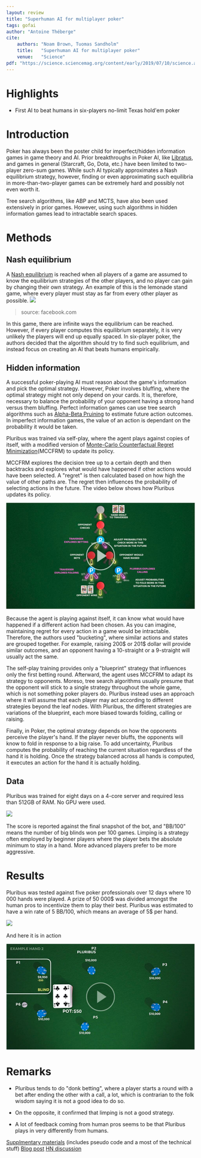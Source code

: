 ```yaml
---
layout: review
title: "Superhuman AI for multiplayer poker"
tags: gofai
author: "Antoine Théberge"
cite:
    authors: "Noam Brown, Tuomas Sandholm"
    title:   "Superhuman AI for multiplayer poker"
    venue:   "Science"
pdf: "https://science.sciencemag.org/content/early/2019/07/10/science.aay2400"
---
```



# Highlights
- First AI to beat humans in six-players no-limit Texas hold'em poker

# Introduction

Poker has always been the poster child for imperfect/hidden information games in game theory and AI. Prior breakthroughs in Poker AI, like [Libratus](https://science.sciencemag.org/content/359/6374/418), and games in general (Starcraft, Go, Dota, etc.) have been limited to two-player zero-sum games. While such AI typically approximates a Nash equilibrium strategy, however, finding or even approximating such equilibria in more-than-two-player games can be extremely hard and possibly not even worth it. 

Tree search algorithms, like ABP and MCTS, have also been used extensively in prior games. However, using such algorithms in hidden information games lead to intractable search spaces.

# Methods

## Nash equilibrium

A [Nash equilibrium](https://en.wikipedia.org/wiki/Nash_equilibrium) is reached when all players of a game are assumed to know the equilibrium strategies of the other players, and no player can gain by changing their own strategy. An example of this is the lemonade stand game, where every player must stay as far from every other player as possible.
![](https://scontent.fyhu1-1.fna.fbcdn.net/v/t39.2365-6/67125564_680986665659447_1357790886280298496_n.gif?_nc_cat=103&_nc_oc=AQmje7JZHa4PZzM2z3k5YltkGUOxApzeFPMkw0Fp0QicfvLrzaLgcyg-1xMlX5XYUx4&_nc_ht=scontent.fyhu1-1.fna&oh=187da90f735c77a8b3e624bb7a211efd&oe=5DE92A5D)
> source: facebook.com

In this game, there are infinite ways the equilibrium can be reached. However, if every player computes this equilibrium separately, it is very unlikely the players will end up equally spaced. In six-player poker, the authors decided that the algorithm should try to find such equilibrium, and instead focus on creating an AI that beats humans empirically.

## Hidden information

A successful poker-playing AI must reason about the game's information and pick the optimal strategy. However, Poker involves bluffing, where the optimal strategy might not only depend on your cards. It is, therefore, necessary to balance the probability of your opponent having a strong hand versus them bluffing. Perfect information games can use tree search algorithms such as [Alpha-Beta Pruining](https://en.wikipedia.org/wiki/Alpha%E2%80%93beta_pruning) to estimate future action outcomes. In imperfect information games, the value of an action is dependant on the probability it would be taken. 

Pluribus was trained via self-play, where the agent plays against copies of itself, with a modified version of [Monte-Carlo Counterfactual Regret Minimization](https://papers.nips.cc/paper/4569-efficient-monte-carlo-counterfactual-regret-minimization-in-games-with-many-player-actions.pdf)(MCCFRM) to update its policy. 

MCCFRM explores the decision tree up to a certain depth and then backtracks and explores what would have happened if other actions would have been selected. A "regret" is then calculated based on how high the value of other paths are. The regret then influences the probability of selecting actions in the future. The video below shows how Pluribus updates its policy.

[![](/article/images/pluribus/thumbnail.jpeg)](https://www.facebook.com/FacebookAI/videos/459177014638910/)

Because the agent is playing against itself, it can know what would have happened if a different action had been chosen. As you can imagine, maintaining regret for every action in a game would be intractable. Therefore, the authors used "bucketing", where similar actions and states are grouped together. For example, raising 200$ or 201$ dollar will provide similar outcomes, and an opponent having a 10-straight or a 9-straight will usually act the same.

The self-play training provides only a "blueprint" strategy that influences only the first betting round. Afterward, the agent uses MCCFRM to adapt its strategy to opponents. Moreso, tree search algorithms usually presume that the opponent will stick to a single strategy throughout the whole game, which is not something poker players do. Pluribus instead uses an approach where it will assume that each player may act according to different strategies beyond the leaf nodes. With Pluribus, the different strategies are variations of the blueprint, each more biased towards folding, calling or raising.

Finally, in Poker, the optimal strategy depends on how the opponents perceive the player's hand. If the player never bluffs, the opponents will know to fold in response to a big raise. To add uncertainty, Pluribus computes the probability of reaching the current situation regardless of the hand it is holding. Once the strategy balanced across all hands is computed, it executes an action for the hand it is actually holding.

## Data

Pluribus was trained for eight days on a 4-core server and required less than 512GB of RAM. No GPU were used. 

![](https://scontent.fyhu1-1.fna.fbcdn.net/v/t39.2365-6/67064888_389656325232510_2098761968490905600_n.gif?_nc_cat=102&_nc_oc=AQkGZRPHZJnG3Rb_zLEaFbmzzANhl8BoL4w69hjqk80FALB7xdDRP5s_wk0Kr-CgVxc&_nc_ht=scontent.fyhu1-1.fna&oh=09f8e261126a376ebc7bf1dbad63bb1b&oe=5DA6F83A)

The score is reported against the final snapshot of the bot, and "BB/100" means the number of big blinds won per 100 games. Limping is a strategy often employed by beginner players where the player bets the absolute minimum to stay in a hand. More advanced players prefer to be more aggressive.

# Results

Pluribus was tested against five poker professionals over 12 days where 10 000 hands were played. A prize of 50 000$ was divided amongst the human pros to incentivize them to play their best. Pluribus was estimated to have a win rate of 5 BB/100, which means an average of 5$ per hand. 

![](https://scontent.fyhu1-1.fna.fbcdn.net/v/t39.2365-6/67271157_2381364728803152_1411046105633783808_n.gif?_nc_cat=108&_nc_oc=AQkwmbRhLvih96_6zPLvU0MmxlBDcgQxiOGFXfxmdH8auVeTmlyqS93kzZN6aV-GoYo&_nc_ht=scontent.fyhu1-1.fna&oh=9a72ad5d926103dc0f0859f770cb420e&oe=5DA6A805)

And here it is in action

[![](/article/images/pluribus/thumbnail2.jpeg)](https://www.facebook.com/FacebookAI/videos/2087259478050682/)


# Remarks

- Pluribus tends to do "donk betting", where a player starts a round with a bet after ending the other with a call, a lot, which is contrarian to the folk wisdom saying it is not a good idea to do so.

- On the opposite, it confirmed that limping is not a good strategy.

- A lot of feedback coming from human pros seems to be that Pluribus plays in very differently from humans.

[Supplmentary materials](https://science.sciencemag.org/content/sci/suppl/2019/07/10/science.aay2400.DC1/aay2400-Brown-SM.pdf) (includes pseudo code and a most of the technical stuff)
[Blog post](https://ai.facebook.com/blog/pluribus-first-ai-to-beat-pros-in-6-player-poker/)
[HN discussion](https://news.ycombinator.com/item?id=20414905)
